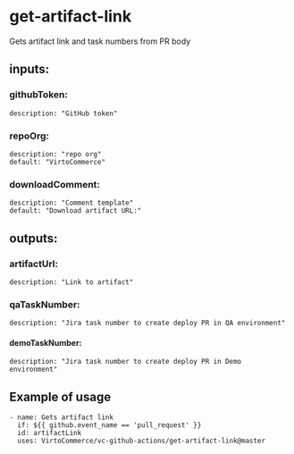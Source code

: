 # get-artifact-link

Gets artifact link and task numbers from PR body

## inputs:

### githubToken:

    description: "GitHub token"

### repoOrg:

    description: "repo org"
    default: "VirtoCommerce"

### downloadComment:

    description: "Comment template"
    default: "Download artifact URL:"

## outputs:

### artifactUrl:

    description: "Link to artifact"

###  qaTaskNumber:

    description: "Jira task number to create deploy PR in QA environment"

####  demoTaskNumber:

    description: "Jira task number to create deploy PR in Demo environment"

## Example of usage

```
- name: Gets artifact link
  if: ${{ github.event_name == 'pull_request' }}
  id: artifactLink
  uses: VirtoCommerce/vc-github-actions/get-artifact-link@master

```
